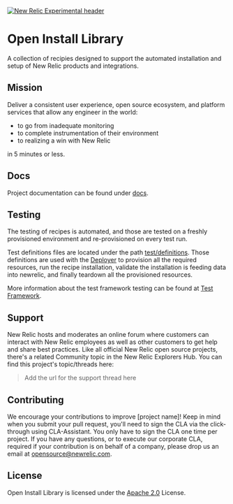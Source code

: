 [![New Relic Experimental header](https://github.com/newrelic/opensource-website/raw/master/src/images/categories/Experimental.png)](https://opensource.newrelic.com/oss-category/#new-relic-experimental)

# Open Install Library

A collection of recipies designed to support the automated installation and setup of New Relic products and integrations.

## Mission

Deliver a consistent user experience, open source ecosystem, and platform services that allow any engineer in the world:

- to go from inadequate monitoring
- to complete instrumentation of their environment
- to realizing a win with New Relic

in 5 minutes or less.

## Docs

Project documentation can be found under [docs](docs/README.md).

## Testing

The testing of recipes is automated, and those are tested on a freshly provisioned environment and re-provisioned on every test run.

Test definitions files are located under the path [test/definitions](test/definitions). Those definitions are used with the [Deployer](https://github.com/newrelic/demo-deployer) to provision all the required resources, run the recipe installation, validate the installation is feeding data into newrelic, and finally teardown all the provisioned resources.

More information about the test framework testing can be found at [Test Framework](docs/test-framework/README.md).

## Support

New Relic hosts and moderates an online forum where customers can interact with New Relic employees as well as other customers to get help and share best practices. Like all official New Relic open source projects, there's a related Community topic in the New Relic Explorers Hub. You can find this project's topic/threads here:

>Add the url for the support thread here

## Contributing

We encourage your contributions to improve [project name]! Keep in mind when you submit your pull request, you'll need to sign the CLA via the click-through using CLA-Assistant. You only have to sign the CLA one time per project.
If you have any questions, or to execute our corporate CLA, required if your contribution is on behalf of a company,  please drop us an email at opensource@newrelic.com.

## License

Open Install Library is licensed under the [Apache 2.0](http://apache.org/licenses/LICENSE-2.0.txt) License.
